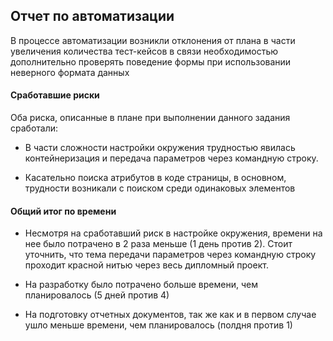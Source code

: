## Отчет по автоматизации

В процессе автоматизации возникли отклонения от плана в части увеличения количества тест-кейсов в связи необходимостью дополнительно проверять поведение формы при использовании неверного формата данных

#### Сработавшие риски

Оба риска, описанные в плане при выполнении данного задания сработали:

* В части сложности настройки окружения трудностью явилась контейнеризация и передача параметров через командную строку.

* Касательно поиска атрибутов в коде страницы, в основном, трудности возникали с поиском среди одинаковых элементов
#### Общий итог по времени

* Несмотря на сработавший риск в настройке окружения, времени на нее было потрачено в 2 раза меньше (1 день против 2). Стоит уточнить, что тема передачи параметров через командную строку проходит красной нитью через весь дипломный проект. 

* На разработку было потрачено больше времени, чем планировалось (5 дней против 4)

* На подготовку отчетных документов, так же как и в первом случае ушло меньше времени, чем планировалось (полдня против 1)